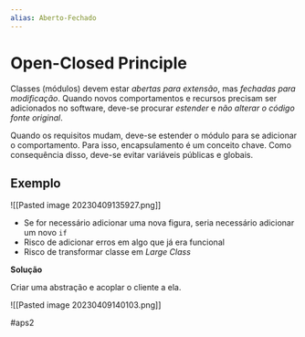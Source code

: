 ```yaml
---
alias: Aberto-Fechado
---
```


# Open-Closed Principle

Classes (módulos) devem estar *abertas para extensão*,
mas *fechadas para modificação*. Quando novos comportamentos e recursos precisam ser adicionados no software, deve-se procurar *estender* e *não alterar o código fonte original*.

Quando os requisitos mudam, deve-se estender o módulo para se adicionar o comportamento. Para isso, encapsulamento é um conceito chave. Como consequência disso, deve-se evitar variáveis públicas e globais.

## Exemplo

![[Pasted image 20230409135927.png]]

- Se for necessário adicionar uma nova figura, seria necessário adicionar um novo `if`
- Risco de adicionar erros em algo que já era funcional
- Risco de transformar classe em *Large Class*

**Solução**

Criar uma abstração e acoplar o cliente a ela.

![[Pasted image 20230409140103.png]]

#aps2


